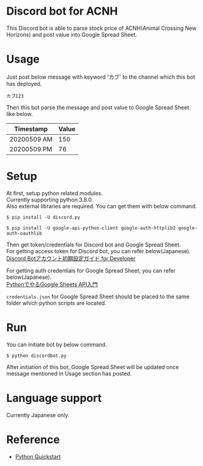# Discord bot for ACNH

This Discord bot is able to parse stock price of ACNH(Animal Crossing New Horizons) and post value into Google Spread Sheet.

# Usage

Just post below message with keyword 'カブ' to the channel which this bot has deployed.

```
カブ123
```

Then this bot parse the message and post value to Google Spread Sheet like below.

| Timestamp | Value |
----|----
20200509 AM | 150 |
20200509 PM | 76 |

# Setup
At first, setup python related modules.  
Currently supporting python 3.8.0.  
Also external libraries are required. You can get them with below command.
```
$ pip install -U discord.py

$ pip install -U google-api-python-client google-auth-httplib2 google-auth-oauthlib
```

Then get token/credentials for Discord bot and Google Spread Sheet.  
For getting access token for Discord bot, you can refer below(Japanese).  
[Discord Botアカウント初期設定ガイド for Developer](https://qiita.com/1ntegrale9/items/cb285053f2fa5d0cccdf)

For getting auth credentials for Google Spread Sheet, you can refer below(Japanese).  
[PythonでやるGoogle Sheets API入門](https://qiita.com/connvoi_tyou/items/7cd7ffd5a98f61855f5c)  
  
`credentials.json` for Google Spread Sheet should be placed to the same folder which python scripts are located.

# Run
You can initiate bot by below command.
```
$ python discordbot.py
```
After initiation of this bot, Google Spread Sheet will be updated once message mentioned in Usage section has posted.

# Language support

Currently Japanese only.

# Reference

* [Python Quickstart](https://developers.google.com/sheets/api/quickstart/python?hl=ja)
